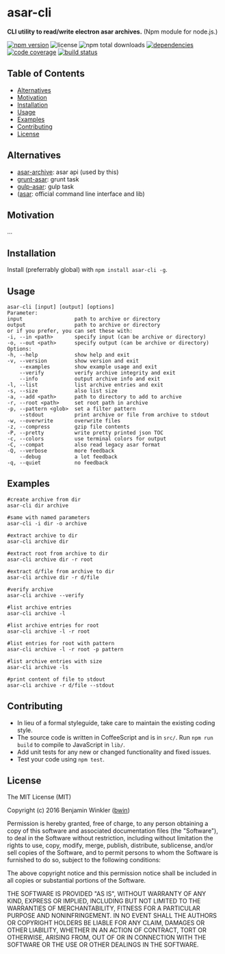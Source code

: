 # asar-cli

**CLI utility to read/write electron asar archives.** (Npm module for node.js.)

[![npm version][badgeNpm]][linkNpm] ![license][badgeLicense] ![npm total downloads][badgeDownloads] [![dependencies][badgedDependencies]][linkDependencies] [![code coverage][badgeCoverage]][linkCoverage] [![build status][badgeBuild]][linkBuild]

## Table of Contents
- [Alternatives](#alternatives)
- [Motivation](#motivation)
- [Installation](#installation)
- [Usage](#usage)
- [Examples](#examples)
- [Contributing](#contributing)
- [License](#license)

## Alternatives
- [asar-archive]: asar api (used by this)
- [grunt-asar]: grunt task
- [gulp-asar]: gulp task
- ([asar]: official command line interface and lib)

## Motivation
...

## Installation
Install (preferrably global) with `npm install asar-cli -g`.

## Usage
```
asar-cli [input] [output] [options]
Parameter:
input                 path to archive or directory
output                path to archive or directory
or if you prefer, you can set these with:
-i, --in <path>       specify input (can be archive or directory)
-o, --out <path>      specify output (can be archive or directory)
Options:
-h, --help            show help and exit
-v, --version         show version and exit
    --examples        show example usage and exit
    --verify          verify archive integrity and exit
    --info            output archive info and exit
-l, --list            list archive entries and exit
-s, --size            also list size
-a, --add <path>      path to directory to add to archive
-r, --root <path>     set root path in archive
-p, --pattern <glob>  set a filter pattern
    --stdout          print archive or file from archive to stdout
-w, --overwrite       overwrite files
-z, --compress        gzip file contents
-P, --pretty          write pretty printed json TOC
-c, --colors          use terminal colors for output
-C, --compat          also read legacy asar format
-Q, --verbose         more feedback
    --debug           a lot feedback
-q, --quiet           no feedback
```

## Examples

```
#create archive from dir
asar-cli dir archive

#same with named parameters
asar-cli -i dir -o archive

#extract archive to dir
asar-cli archive dir

#extract root from archive to dir
asar-cli archive dir -r root

#extract d/file from archive to dir
asar-cli archive dir -r d/file

#verify archive
asar-cli archive --verify

#list archive entries
asar-cli archive -l

#list archive entries for root
asar-cli archive -l -r root

#list entries for root with pattern
asar-cli archive -l -r root -p pattern

#list archive entries with size
asar-cli archive -ls

#print content of file to stdout
asar-cli archive -r d/file --stdout
```

## Contributing
- In lieu of a formal styleguide, take care to maintain the existing coding style.
- The source code is written in CoffeeScript and is in `src/`. Run `npm run build` to compile to JavaScript in `lib/`.
- Add unit tests for any new or changed functionality and fixed issues.
- Test your code using `npm test`.

## License
The MIT License (MIT)

Copyright (c) 2016 Benjamin Winkler ([bwin])

Permission is hereby granted, free of charge, to any person obtaining a copy of this software and associated documentation files (the "Software"), to deal in the Software without restriction, including without limitation the rights to use, copy, modify, merge, publish, distribute, sublicense, and/or sell copies of the Software, and to permit persons to whom the Software is furnished to do so, subject to the following conditions:

The above copyright notice and this permission notice shall be included in all copies or substantial portions of the Software.

THE SOFTWARE IS PROVIDED "AS IS", WITHOUT WARRANTY OF ANY KIND, EXPRESS OR IMPLIED, INCLUDING BUT NOT LIMITED TO THE WARRANTIES OF MERCHANTABILITY, FITNESS FOR A PARTICULAR PURPOSE AND NONINFRINGEMENT. IN NO EVENT SHALL THE AUTHORS OR COPYRIGHT HOLDERS BE LIABLE FOR ANY CLAIM, DAMAGES OR OTHER LIABILITY, WHETHER IN AN ACTION OF CONTRACT, TORT OR OTHERWISE, ARISING FROM, OUT OF OR IN CONNECTION WITH THE SOFTWARE OR THE USE OR OTHER DEALINGS IN THE SOFTWARE.



[badgeNpm]: https://img.shields.io/npm/v/asar-cli.svg?style=flat-square
[badgeLicense]: https://img.shields.io/npm/l/asar-cli.svg?style=flat-square
[badgeDownloads]: https://img.shields.io/npm/dt/asar-cli.svg?style=flat-square
[badgedDependencies]: https://img.shields.io/david/bwin/asar-cli/master.svg?style=flat-square
[badgeCoverage]: https://img.shields.io/coveralls/bwin/asar-cli/master.svg?style=flat-square
[badgeBuild]: https://img.shields.io/travis/bwin/asar-cli/master.svg?style=flat-square
[linkNpm]: https://npmjs.org/package/asar-cli
[linkDependencies]: https://david-dm.org/bwin/asar-cli/master
[linkCoverage]: https://coveralls.io/bwin/asar-cli/master
[linkBuild]: https://travis-ci.org/bwin/asar-cli/master

[bwin]: https://github.com/bwin
[asar-archive]: https://github.com/bwin/asar-archive
[grunt-asar]: https://github.com/bwin/grunt-asar
[gulp-asar]: https://github.com/bwin/gulp-asar
[asar]: https://github.com/atom/asar
[Module asar]: https://githubusercontent.com/bwin/asar-cli/master/docs/api/Asar.html
[Class AsarArchive]: https://githubusercontent.com/bwin/asar-cli/master/docs/api/AsarArchive.html
[Asar file format]: https://htmlpreview.github.io/?https://raw.githubusercontent.com/bwin/asar-cli/master/docs/asar-format.html
